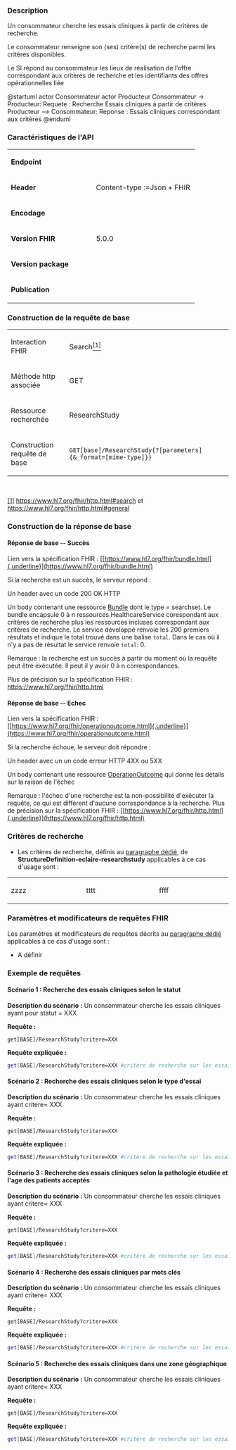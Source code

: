 
### Description

Un consommateur cherche les essais cliniques à partir de critères de recherche.

Le consommateur renseigne son (ses) critère(s) de recherche parmi les critères disponibles.

Le SI répond au consommateur les lieux de réalisation de l’offre correspondant aux critères de recherche et les identifiants des offres opérationnelles liée 


@startuml
actor Consommateur
actor Producteur
Consommateur -> Producteur: Requete : Recherche Essais cliniques à partir de critères
Producteur --> Consommateur: Reponse : Essais cliniques correspondant aux critères
@enduml

### Caractéristiques de l'API

<table width="25%">
<tbody>
<tr>
<td width="45%">
<p><strong>Endpoint</strong></p>
</td>

<td width="54%">
<p>&nbsp;</p>
</td>
</tr>
<tr>
<td width="45%">
<p><strong>Header</strong></p>
</td>
<td width="54%">
<p>Content-type&nbsp;:=Json + FHIR</p>
</td>
</tr>
<tr>
<td width="45%">
<p><strong>Encodage</strong></p>
</td>
<td width="54%">
<p>&nbsp;</p>
</td>
</tr>
<tr>
<td width="45%">
<p><strong>Version FHIR</strong></p>
</td>
<td width="54%">
<p>5.0.0</p>
</td>
</tr>
<tr>
<td width="45%">
<p><strong>Version package</strong></p>
</td>
<td width="54%">
<p>&nbsp;</p>
</td>
</tr>
<tr>
<td width="45%">
<p><strong>Publication</strong></p>
</td>
<td width="54%">
<p>&nbsp;</p>
</td>
</tr>
</tbody>
</table>

### Construction de la requête de base

<table>
<tbody>
<tr>
<td width="141">
<p>Interaction FHIR</p>
</td>
<td width="538">
<p>Search<a href="#_ftn1" name="_ftnref1"><sup>[1]</sup></a></p>
</td>
</tr>
<tr>
<td width="141">
<p>M&eacute;thode http associ&eacute;e</p>
</td>
<td width="538">
<p>GET</p>
</td>
</tr>
<tr>
<td width="141">
<p>Ressource recherch&eacute;e</p>
</td>
<td width="538">
<p>ResearchStudy</p>
</td>
</tr>
<tr>
<td width="141">
<p>Construction requ&ecirc;te de base</p>
</td>
<td width="538">
<p><code>GET[base]/ResearchStudy{?[parameters]{&amp;_format=[mime-type]}}</code></p>
</td>
</tr>
</tbody>
</table>
<p>&nbsp;</p>
<p><a href="#_ftnref1" name="_ftn1">[1]</a> <a href="https://www.hl7.org/fhir/http.html#search">https://www.hl7.org/fhir/http.html#search</a> et <a href="https://www.hl7.org/fhir/http.html#general">https://www.hl7.org/fhir/http.html#general</a></p>

### Construction de la réponse de base

#### Réponse de base -- Succès

Lien vers la spécification FHIR :
[[https://www.hl7.org/fhir/bundle.html]{.underline}](https://www.hl7.org/fhir/bundle.html)

Si la recherche est un succès, le serveur répond :

Un header avec un code 200 OK HTTP

Un body contenant une ressource [Bundle](https://www.hl7.org/fhir/bundle.html) dont le type = searchset.
Le bundle encapsule 0 à n ressources HealthcareService corespondant aux
critères de recherche plus les ressources incluses correspondant aux
critères de recherche.
Le service développé renvoie les 200 premiers résultats et indique le
total trouvé dans une balise `total`. Dans le cas où il n'y a pas de
résultat le service renvoie `total`: 0.

Remarque : la recherche est un succès à partir du moment où la requête
peut être exécutée. Il peut il y avoir 0 à n correspondances.

Plus de précision sur la spécification FHIR :
https://www.hl7.org/fhir/http.html

#### Réponse de base -- Echec

Lien vers la spécification FHIR :
[[https://www.hl7.org/fhir/operationoutcome.html]{.underline}](https://www.hl7.org/fhir/operationoutcome.html)

Si la recherche échoue, le serveur doit répondre :

Un header avec un un code erreur HTTP 4XX ou 5XX

Un body contenant une ressource [OperationOutcome](https://www.hl7.org/fhir/operationoutcome.html) qui donne les
détails sur la raison de l'échec

Remarque : l'échec d'une recherche est la non-possibilité d'exécuter la
requête, ce qui est différent d'aucune correspondance à la recherche.
Plus de précision sur la spécification FHIR :
[[https://www.hl7.org/fhir/http.html]{.underline}](https://www.hl7.org/fhir/http.html)

### Critères de recherche

-   Les critères de recherche, définis au [paragraphe dédié](search_param.html#structuredefinition-ror-healthcareservice), de
    **StructureDefinition-eclaire-researchstudy** applicables à ce cas
    d'usage sont :
<table>
<tbody>
<tr>
<td width="230">
<p>zzzz</p>
</td>
<td width="230">
<p>tttt</p>
</td>
<td width="230">
<p>ffff</p>
</td>
</tr>

</tbody>
</table>


### Paramètres et modificateurs de requêtes FHIR

Les paramètres et modificateurs de requêtes décrits au [paragraphe dédié](modifiers.html)
applicables à ce cas d'usage sont :

-   A définir

### Exemple de requêtes

#### Scénario 1 : Recherche des essais cliniques selon le statut

**Description du scénario :** Un consommateur cherche les essais cliniques ayant pour statut = XXX

**Requête :**

```
get[BASE]/ResearchStudy?critere=XXX
```

**Requête expliquée :**

```sh
get[BASE]/ResearchStudy?critere=XXX #critère de recherche sur les essais
```
#### Scénario 2 : Recherche des essais cliniques selon le type d'essai

**Description du scénario :** Un consommateur cherche les essais cliniques ayant critere= XXX

**Requête :**

```
get[BASE]/ResearchStudy?critere=XXX
```

**Requête expliquée :**

```sh
get[BASE]/ResearchStudy?critere=XXX #critère de recherche sur les essais
```

#### Scénario 3 : Recherche des essais cliniques selon la pathologie étudiée et l'age des patients acceptés

**Description du scénario :** Un consommateur cherche les essais cliniques ayant critere= XXX

**Requête :**

```
get[BASE]/ResearchStudy?critere=XXX
```

**Requête expliquée :**

```sh
get[BASE]/ResearchStudy?critere=XXX #critère de recherche sur les essais
```

#### Scénario 4 : Recherche des essais cliniques par mots clés

**Description du scénario :** Un consommateur cherche les essais cliniques ayant critere= XXX

**Requête :**

```
get[BASE]/ResearchStudy?critere=XXX
```

**Requête expliquée :**

```sh
get[BASE]/ResearchStudy?critere=XXX #critère de recherche sur les essais
```

#### Scénario 5 : Recherche des essais cliniques dans une zone géographique

**Description du scénario :** Un consommateur cherche les essais cliniques ayant critere= XXX

**Requête :**

```
get[BASE]/ResearchStudy?critere=XXX
```

**Requête expliquée :**

```sh
get[BASE]/ResearchStudy?critere=XXX #critère de recherche sur les essais
```

